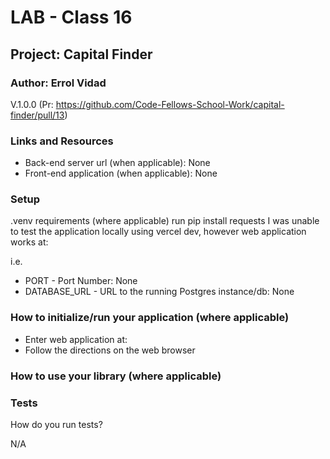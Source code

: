 # LAB - Class 16

## Project: Capital Finder

### Author: Errol Vidad
V.1.0.0 (Pr: https://github.com/Code-Fellows-School-Work/capital-finder/pull/13)

### Links and Resources
- Back-end server url (when applicable): None
- Front-end application (when applicable): None

### Setup
.venv requirements (where applicable)
run pip install requests
I was unable to test the application locally using vercel dev, however web application works at:

i.e.

- PORT - Port Number: None
- DATABASE_URL - URL to the running Postgres instance/db: None

### How to initialize/run your application (where applicable)

- Enter web application at:
- Follow the directions on the web browser

### How to use your library (where applicable)
### Tests
How do you run tests?

N/A

